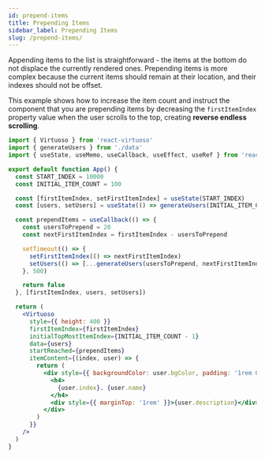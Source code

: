 ```yaml
---
id: prepend-items
title: Prepending Items
sidebar_label: Prepending Items
slug: /prepend-items/
---
```


Appending items to the list is straightforward - the items at the bottom do not displace the currently rendered ones.
Prepending items is more complex because the current items should remain at their location, and their indexes should not be offset.

This example shows how to increase the item count and instruct the component that you are prepending items by decreasing the `firstItemIndex` property 
value when the user scrolls to the top, creating **reverse endless scrolling**.

```jsx live include-data
import { Virtuoso } from 'react-virtuoso'
import { generateUsers } from './data'
import { useState, useMemo, useCallback, useEffect, useRef } from 'react'

export default function App() {
  const START_INDEX = 10000
  const INITIAL_ITEM_COUNT = 100

  const [firstItemIndex, setFirstItemIndex] = useState(START_INDEX)
  const [users, setUsers] = useState(() => generateUsers(INITIAL_ITEM_COUNT, START_INDEX))

  const prependItems = useCallback(() => {
    const usersToPrepend = 20
    const nextFirstItemIndex = firstItemIndex - usersToPrepend

    setTimeout(() => {
      setFirstItemIndex(() => nextFirstItemIndex)
      setUsers(() => [...generateUsers(usersToPrepend, nextFirstItemIndex), ...users])
    }, 500)

    return false
  }, [firstItemIndex, users, setUsers])

  return (
    <Virtuoso
      style={{ height: 400 }}
      firstItemIndex={firstItemIndex}
      initialTopMostItemIndex={INITIAL_ITEM_COUNT - 1}
      data={users}
      startReached={prependItems}
      itemContent={(index, user) => {
        return (
          <div style={{ backgroundColor: user.bgColor, padding: '1rem 0.5rem' }}>
            <h4>
              {user.index}. {user.name}
            </h4>
            <div style={{ marginTop: '1rem' }}>{user.description}</div>
          </div>
        )
      }}
    />
  )
}
```
